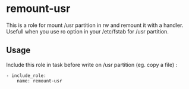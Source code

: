 # remount-usr

This is a role for mount /usr partition in rw and remount it with a handler.
Usefull when you use ro option in your /etc/fstab for /usr partition.

## Usage

Include this role in task before write on /usr partition (eg. copy a file) :

~~~
- include_role:
    name: remount-usr
~~~
